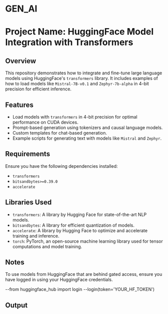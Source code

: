 # GEN_AI

# Project Name: HuggingFace Model Integration with Transformers

## Overview
This repository demonstrates how to integrate and fine-tune large language models using HuggingFace's `transformers` library. It includes examples of how to load models like `Mistral-7B-v0.1` and `Zephyr-7b-alpha` in 4-bit precision for efficient inference.

## Features
- Load models with `transformers` in 4-bit precision for optimal performance on CUDA devices.
- Prompt-based generation using tokenizers and causal language models.
- Custom templates for chat-based generation.
- Example scripts for generating text with models like `Mistral` and `Zephyr`.

## Requirements
Ensure you have the following dependencies installed:
- `transformers`
- `bitsandbytes>=0.39.0`
- `accelerate`

## Libraries Used
- `transformers`: A library by Hugging Face for state-of-the-art NLP models.
- `bitsandbytes`: A library for efficient quantization of models.
- `accelerate`: A library by Hugging Face to optimize and accelerate training and inference.
- `torch`: PyTorch, an open-source machine learning library used for tensor computations and model training.

## Notes
To use models from HuggingFace that are behind gated access, ensure you have logged in using your HuggingFace credentials.

--from huggingface_hub import login
--login(token='YOUR_HF_TOKEN')

## Output







